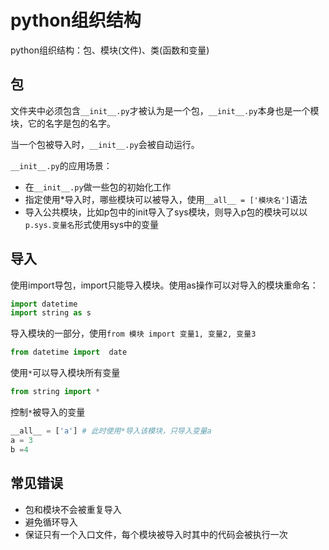 # python组织结构

python组织结构：包、模块(文件)、类(函数和变量)

## 包

文件夹中必须包含`__init__.py`才被认为是一个包，`__init__.py`本身也是一个模块，它的名字是包的名字。

当一个包被导入时，`__init__.py`会被自动运行。

`__init__.py`的应用场景：

- 在`__init__.py`做一些包的初始化工作
- 指定使用*导入时，哪些模块可以被导入，使用`__all__ = ['模块名']`语法
- 导入公共模块，比如p包中的init导入了sys模块，则导入p包的模块可以以`p.sys.变量名`形式使用sys中的变量

## 导入

使用import导包，import只能导入模块。使用as操作可以对导入的模块重命名：
```python
import datetime
import string as s
```

导入模块的一部分，使用`from 模块 import 变量1, 变量2, 变量3`
```python
from datetime import  date
```

使用`*`可以导入模块所有变量
```python
from string import *
```

控制`*`被导入的变量
```python
__all__ = ['a'] # 此时使用*导入该模块，只导入变量a
a = 3
b =4
```

## 常见错误

- 包和模块不会被重复导入
- 避免循环导入
- 保证只有一个入口文件，每个模块被导入时其中的代码会被执行一次
